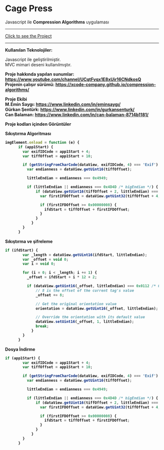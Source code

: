 # Cage Press
Javascript ile <b>Compression Algorithms</b> uygulaması<br>

---

[Click to see the Project](https://xcode-company.github.io/compression-algorithms/)

---
<b> Kullanılan Teknolojiler: </b>

Javascript  ile geliştirilmiştir.<br>
MVC mimari deseni kullanılmıştır.<br>

<b>Proje hakkında yapılan sunumlar:<b/> https://www.youtube.com/channel/UCqtFvqx1E8xUir16CNdkosQ <br>
<b>Projenin çalışır sürümü:</b> https://xcode-company.github.io/compression-algorithms/ <br>
  
<b>Proje Ekibi</b> <br>
<b>M.Emin Saygı:</b> https://www.linkedin.com/in/eminsaygı/ <br>
<b>Gürkan Şentürk:</b> https://www.linkedin.com/in/gurkansenturk/ <br>
<b>Can Balaman:</b> https://www.linkedin.com/in/can-balaman-8714b1181/ <br>
  
<b>Proje kodları içinden Görüntüler</b>


<b>Sıkıştırma Algoritması </b>

```jsx
imgElement.onload = function (e) {
      if (app1Start) {
	    var exifIDCode = app1Start + 4;
	    var tiffOffset = app1Start + 10;

	    if (getStringFromCharCode(dataView, exifIDCode, 4) === 'Exif') {
	      var endianness = dataView.getUint16(tiffOffset);

	      littleEndian = endianness === 0x4949;

	      if (littleEndian || endianness === 0x4D4D /* bigEndian */) {
	          if (dataView.getUint16(tiffOffset + 2, littleEndian) === 0x002A) {
	            var firstIFDOffset = dataView.getUint32(tiffOffset + 4, littleEndian);

	            if (firstIFDOffset >= 0x00000008) {
	              ifdStart = tiffOffset + firstIFDOffset;
	            }
	          }
	        }
	    }
	  }
```
<b>Sıkıştırma ve şifreleme</b>

```jsx
if (ifdStart) {
	    var _length = dataView.getUint16(ifdStart, littleEndian);
	    var _offset = void 0;
	    var i = void 0;

	    for (i = 0; i < _length; i += 1) {
	      _offset = ifdStart + i * 12 + 2;

	      if (dataView.getUint16(_offset, littleEndian) === 0x0112 /* Orientation */) {
	          // 8 is the offset of the current tag's value
	          _offset += 8;

	          // Get the original orientation value
	          orientation = dataView.getUint16(_offset, littleEndian);

	          // Override the orientation with its default value
	          dataView.setUint16(_offset, 1, littleEndian);
	          break;
	        }
	    }
	  }
```
<b>Dosya İndirme</b>

```jsx
if (app1Start) {
	    var exifIDCode = app1Start + 4;
	    var tiffOffset = app1Start + 10;

	    if (getStringFromCharCode(dataView, exifIDCode, 4) === 'Exif') {
	      var endianness = dataView.getUint16(tiffOffset);

	      littleEndian = endianness === 0x4949;

	      if (littleEndian || endianness === 0x4D4D /* bigEndian */) {
	          if (dataView.getUint16(tiffOffset + 2, littleEndian) === 0x002A) {
	            var firstIFDOffset = dataView.getUint32(tiffOffset + 4, littleEndian);

	            if (firstIFDOffset >= 0x00000008) {
	              ifdStart = tiffOffset + firstIFDOffset;
	            }
	          }
	        }
	    }
	  }
```
<br> <br>



